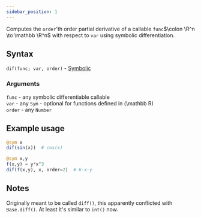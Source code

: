 ```yaml
---
sidebar_position: 1
---
```


Computes the `order`'th order partial derivative of a callable `func`$\colon \R^n \to \mathbb \R^n$ with respect to `var` using symbolic differentiation.

## Syntax
`dif(func; var, order)` - <u>Symbolic</u>

### Arguments

`func` - any symbolic differentiable callable<br />
`var` - any `Sym` - optional for functions defined in \(\mathbb R\)<br />
`order` - any `Number`

## Example usage
```julia
@sym x
dif(sin(x))  # cos(x)
```

```julia
@sym x,y
f(x,y) = y*x^3
dif(f(x,y), x, order=2)  # 6⋅x⋅y
```

## Notes
Originally meant to be called `diff()`, this apparently conflicted with `Base.diff()`. At least it's similar to `int()` now.
